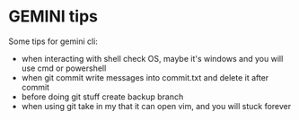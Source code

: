 # GEMINI tips

Some tips for gemini cli:

* when interacting with shell check OS, maybe it's windows and you will use cmd or powershell
* when git commit write messages into commit.txt and delete it after commit
* before doing git stuff create backup branch
* when using git take in my that it can open vim, and you will stuck forever
